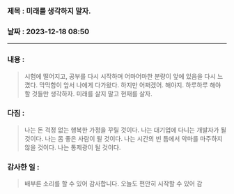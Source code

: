 ### 제목 :  미래를 생각하지 말자.

### 날짜 : 2023-12-18 08:50

----

### 내용 :
> 시험에 떨어지고, 공부를 다시 시작하며 어마어마한 분량이 앞에 있음을 다시 느꼈다.
> 막막함이 앞서 나에게 다가왔다.
> 하지만 어쩌겠어. 해야지.
> 하루하루 해야 할 것들만 생각하자.
> 미래를 살지 말고 현재를 살자.

### 다짐 :
> 나는 돈 걱정 없는 행복한 가정을 꾸릴 것이다.
> 나는 대기업에 다니는 개발자가 될 것이다.
> 나는 몸 좋은 사람이 될 것이다.
> 나는 시간의 빈 틈에서 악마를 마주하지 않을 것이다.
> 나는 통제광이 될 것이다.
### 감사한 일 :
> 배부른 소리를 할 수 있어 감사합니다.
> 오늘도 편안히 시작할 수 있어 감